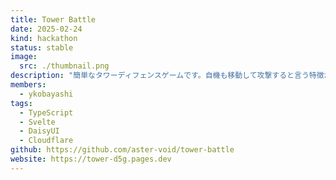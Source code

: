 ```yaml
---
title: Tower Battle
date: 2025-02-24
kind: hackathon
status: stable
image:
  src: ./thumbnail.png
description: "簡単なタワーディフェンスゲームです。自機も移動して攻撃すると言う特徴があります。"
members:
  - ykobayashi
tags:
  - TypeScript
  - Svelte
  - DaisyUI
  - Cloudflare
github: https://github.com/aster-void/tower-battle
website: https://tower-d5g.pages.dev
---
```


